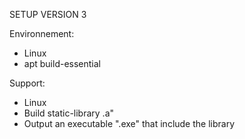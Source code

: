 
SETUP VERSION 3

Environnement:
- Linux
- apt build-essential

Support:
- Linux
- Build static-library .a"
- Output an executable ".exe" that include the library

